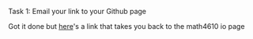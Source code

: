 Task 1: Email your link to your Github page

Got it done but [here](https://thedegreeisalie.github.io/math4610)'s a link that takes you back to the math4610 io page 
